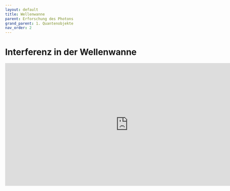 ```yaml
---
layout: default
title: Wellenwanne
parent: Erforschung des Photons
grand_parent: 1. Quantenobjekte
nav_order: 2
---
```


# Interferenz in der Wellenwanne
<iframe scrolling="no" src="https://www.geogebra.org/material/iframe/id/mz23jbk2/width/1210/height/517/border/888888/smb/false/stb/false/stbh/false/ai/false/asb/false/sri/false/rc/false/ld/false/sdz/false/ctl/false" width="800px" height="400px" style="border:0px;"> </iframe>
